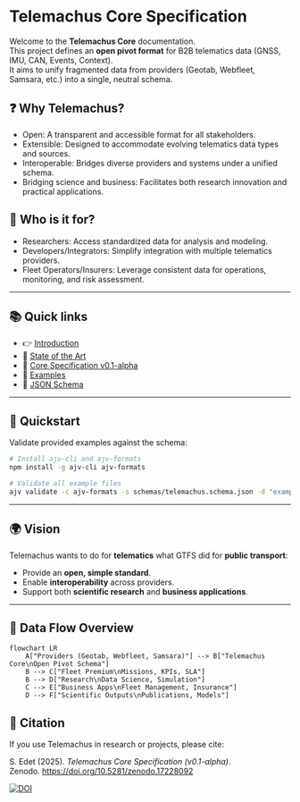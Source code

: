 # Telemachus Core Specification

Welcome to the **Telemachus Core** documentation.  
This project defines an **open pivot format** for B2B telematics data (GNSS, IMU, CAN, Events, Context).  
It aims to unify fragmented data from providers (Geotab, Webfleet, Samsara, etc.) into a single, neutral schema.

## ❓ Why Telemachus?

- Open: A transparent and accessible format for all stakeholders.  
- Extensible: Designed to accommodate evolving telematics data types and sources.  
- Interoperable: Bridges diverse providers and systems under a unified schema.  
- Bridging science and business: Facilitates both research innovation and practical applications.

## 👥 Who is it for?

- Researchers: Access standardized data for analysis and modeling.  
- Developers/Integrators: Simplify integration with multiple telematics providers.  
- Fleet Operators/Insurers: Leverage consistent data for operations, monitoring, and risk assessment.

---

## 📚 Quick links
- 👉 [Introduction](01_introduction.md)
- 📖 [State of the Art](02_state_of_the_art.md)
- 📐 [Core Specification v0.1-alpha](03_spec_core.md)
- 🧪 [Examples](04_examples.md)
- 🧾 [JSON Schema](https://raw.githubusercontent.com/telemachus3/telemachus-spec/main/schemas/telemachus.schema.json)

---

## 🚀 Quickstart

Validate provided examples against the schema:

```bash
# Install ajv-cli and ajv-formats
npm install -g ajv-cli ajv-formats

# Validate all example files
ajv validate -c ajv-formats -s schemas/telemachus.schema.json -d "examples/*.json"
```

---

## 🌍 Vision

Telemachus wants to do for **telematics** what GTFS did for **public transport**:  
- Provide an **open, simple standard**.  
- Enable **interoperability** across providers.  
- Support both **scientific research** and **business applications**.  

---

## 🔗 Data Flow Overview

```mermaid
flowchart LR
    A["Providers (Geotab, Webfleet, Samsara)"] --> B["Telemachus Core\nOpen Pivot Schema"]
    B --> C["Fleet Premium\nMissions, KPIs, SLA"]
    B --> D["Research\nData Science, Simulation"]
    C --> E["Business Apps\nFleet Management, Insurance"]
    D --> F["Scientific Outputs\nPublications, Models"]
```

## 📖 Citation

If you use Telemachus in research or projects, please cite:

S. Edet (2025). *Telemachus Core Specification (v0.1-alpha)*.  
Zenodo. https://doi.org/10.5281/zenodo.17228092  

[![DOI](https://zenodo.org/badge/DOI/10.5281/zenodo.17228092.svg)](https://doi.org/10.5281/zenodo.17228092)